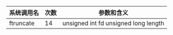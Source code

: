 | 系统调用名 | 次数 | 参数和含义 |
|------------|------|------------|
| ftruncate | 14 | unsigned int fd unsigned long length |
